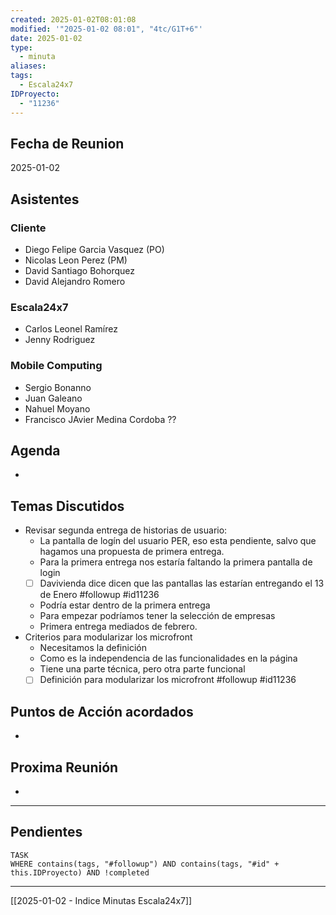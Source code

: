```yaml
---
created: 2025-01-02T08:01:08
modified: '"2025-01-02 08:01", "4tc/G1T+6"'
date: 2025-01-02
type:
  - minuta
aliases: 
tags:
  - Escala24x7
IDProyecto:
  - "11236"
---
```



## Fecha de Reunion
2025-01-02

## Asistentes

### Cliente
* Diego Felipe Garcia Vasquez (PO)
* Nicolas Leon Perez (PM)
* David Santiago Bohorquez
* David Alejandro Romero
### Escala24x7
- Carlos Leonel Ramírez
- Jenny Rodriguez

### Mobile Computing
- Sergio Bonanno
- Juan Galeano
- Nahuel Moyano
- Francisco JAvier Medina Cordoba ??
## Agenda
* 
## Temas Discutidos
*  Revisar segunda entrega de historias de usuario:
	* La pantalla de logín del usuario PER, eso esta pendiente, salvo que hagamos una propuesta de primera entrega.
	* Para la primera entrega nos estaría faltando la primera pantalla de login
	* [ ] Davivienda dice  dicen que las pantallas las estarían entregando el 13 de Enero #followup #id11236 
	* Podría estar dentro de la primera entrega
	* Para empezar podríamos tener la selección de empresas
	* Primera entrega mediados de febrero.
* Criterios para modularizar los microfront
	* Necesitamos la definición
	* Como es la independencia de las funcionalidades en la página
	* Tiene una parte técnica, pero otra parte funcional
	* [ ] Definición para modularizar los microfront #followup #id11236

## Puntos de Acción acordados
- 

## Proxima Reunión
*   

--- 
## Pendientes

```dataview
TASK
WHERE contains(tags, "#followup") AND contains(tags, "#id" + this.IDProyecto) AND !completed
```

---
[[2025-01-02 - Indice Minutas Escala24x7]]
